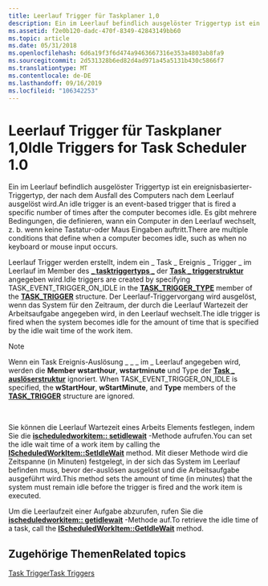 ```yaml
---
title: Leerlauf Trigger für Taskplaner 1,0
description: Ein im Leerlauf befindlich ausgelöster Triggertyp ist ein ereignisbasierter-Triggertyp, der nach dem Ausfall des Computers nach dem Leerlauf ausgelöst wird. Es gibt mehrere Bedingungen, die definieren, wann ein Computer in den Leerlauf wechselt, z. b. wenn keine Tastatur-oder Maus Eingaben auftritt.
ms.assetid: f2e0b120-dadc-470f-8349-42843149bb60
ms.topic: article
ms.date: 05/31/2018
ms.openlocfilehash: 6d6a19f3f6d474a9463667316e353a4803ab8fa9
ms.sourcegitcommit: 2d531328b6ed82d4ad971a45a5131b430c5866f7
ms.translationtype: MT
ms.contentlocale: de-DE
ms.lasthandoff: 09/16/2019
ms.locfileid: "106342253"
---
```

# <a name="idle-triggers-for-task-scheduler-10"></a><span data-ttu-id="153cd-104">Leerlauf Trigger für Taskplaner 1,0</span><span class="sxs-lookup"><span data-stu-id="153cd-104">Idle Triggers for Task Scheduler 1.0</span></span>

<span data-ttu-id="153cd-105">Ein im Leerlauf befindlich ausgelöster Triggertyp ist ein ereignisbasierter-Triggertyp, der nach dem Ausfall des Computers nach dem Leerlauf ausgelöst wird.</span><span class="sxs-lookup"><span data-stu-id="153cd-105">An idle trigger is an event-based trigger that is fired a specific number of times after the computer becomes idle.</span></span> <span data-ttu-id="153cd-106">Es gibt mehrere Bedingungen, die definieren, wann ein Computer in den Leerlauf wechselt, z. b. wenn keine Tastatur-oder Maus Eingaben auftritt.</span><span class="sxs-lookup"><span data-stu-id="153cd-106">There are multiple conditions that define when a computer becomes idle, such as when no keyboard or mouse input occurs.</span></span>

<span data-ttu-id="153cd-107">Leerlauf Trigger werden erstellt, indem ein \_ Task \_ Ereignis \_ Trigger \_ im Leerlauf im Member des [**\_ tasktriggertyps \_**](/windows/desktop/api/Mstask/ne-mstask-task_trigger_type) der [**Task \_ triggerstruktur**](/windows/desktop/api/Mstask/ns-mstask-task_trigger) angegeben wird.</span><span class="sxs-lookup"><span data-stu-id="153cd-107">Idle triggers are created by specifying TASK\_EVENT\_TRIGGER\_ON\_IDLE in the [**TASK\_TRIGGER\_TYPE**](/windows/desktop/api/Mstask/ne-mstask-task_trigger_type) member of the [**TASK\_TRIGGER**](/windows/desktop/api/Mstask/ns-mstask-task_trigger) structure.</span></span> <span data-ttu-id="153cd-108">Der Leerlauf-Triggervorgang wird ausgelöst, wenn das System für den Zeitraum, der durch die Leerlauf Wartezeit der Arbeitsaufgabe angegeben wird, in den Leerlauf wechselt.</span><span class="sxs-lookup"><span data-stu-id="153cd-108">The idle trigger is fired when the system becomes idle for the amount of time that is specified by the idle wait time of the work item.</span></span>

> [!Note]  
> <span data-ttu-id="153cd-109">Wenn ein Task Ereignis-Auslösung \_ \_ \_ im \_ Leerlauf angegeben wird, werden die **Member wstarthour**, **wstartminute** und Type der [**Task \_ auslöserstruktur**](/windows/desktop/api/Mstask/ns-mstask-task_trigger) ignoriert. </span><span class="sxs-lookup"><span data-stu-id="153cd-109">When TASK\_EVENT\_TRIGGER\_ON\_IDLE is specified, the **wStartHour**, **wStartMinute**, and **Type** members of the [**TASK\_TRIGGER**](/windows/desktop/api/Mstask/ns-mstask-task_trigger) structure are ignored.</span></span>

 

<span data-ttu-id="153cd-110">Sie können die Leerlauf Wartezeit eines Arbeits Elements festlegen, indem Sie die [**ischeduledworkitem:: setidlewait**](/windows/desktop/api/Mstask/nf-mstask-ischeduledworkitem-setidlewait) -Methode aufrufen.</span><span class="sxs-lookup"><span data-stu-id="153cd-110">You can set the idle wait time of a work item by calling the [**IScheduledWorkItem::SetIdleWait**](/windows/desktop/api/Mstask/nf-mstask-ischeduledworkitem-setidlewait) method.</span></span> <span data-ttu-id="153cd-111">Mit dieser Methode wird die Zeitspanne (in Minuten) festgelegt, in der sich das System im Leerlauf befinden muss, bevor der-auslösen ausgelöst und die Arbeitsaufgabe ausgeführt wird.</span><span class="sxs-lookup"><span data-stu-id="153cd-111">This method sets the amount of time (in minutes) that the system must remain idle before the trigger is fired and the work item is executed.</span></span>

<span data-ttu-id="153cd-112">Um die Leerlaufzeit einer Aufgabe abzurufen, rufen Sie die [**ischeduledworkitem:: getidlewait**](/windows/desktop/api/Mstask/nf-mstask-ischeduledworkitem-getidlewait) -Methode auf.</span><span class="sxs-lookup"><span data-stu-id="153cd-112">To retrieve the idle time of a task, call the [**IScheduledWorkItem::GetIdleWait**](/windows/desktop/api/Mstask/nf-mstask-ischeduledworkitem-getidlewait) method.</span></span>

## <a name="related-topics"></a><span data-ttu-id="153cd-113">Zugehörige Themen</span><span class="sxs-lookup"><span data-stu-id="153cd-113">Related topics</span></span>

<dl> <dt>

[<span data-ttu-id="153cd-114">Task Trigger</span><span class="sxs-lookup"><span data-stu-id="153cd-114">Task Triggers</span></span>](task-triggers.md)
</dt> </dl>

 

 




